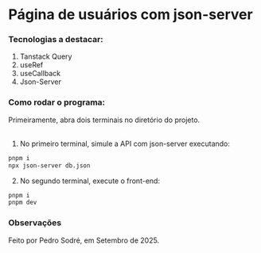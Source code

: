 # Página de usuários com json-server
### Tecnologias a destacar:
1. Tanstack Query
2. useRef
3. useCallback
4. Json-Server
### Como rodar o programa:
Primeiramente, abra dois terminais no diretório do projeto.<br/><br />
1. No primeiro terminal, simule a API com json-server executando:
```bash
pnpm i
npx json-server db.json
```
2. No segundo terminal, execute o front-end:
```bash
pnpm i
pnpm dev
```
### Observações
Feito por Pedro Sodré, em Setembro de 2025.